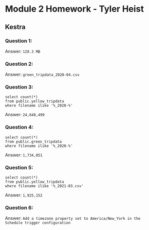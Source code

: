 # Module 2 Homework - Tyler Heist 
## Kestra

### Question 1:

Answer: `128.3 MB`


### Question 2:

Answer: `green_tripdata_2020-04.csv`


### Question 3:

```
select count(*)
from public.yellow_tripdata
where filename ilike '%_2020-%'
```
Answer: `24,648,499`


### Question 4:
```
select count(*)
from public.green_tripdata
where filename ilike '%_2020-%'
```
Answer: `1,734,051`


### Question 5:
```
select count(*)
from public.yellow_tripdata
where filename ilike '%_2021-03.csv'
```

Answer: `1,925,152`


### Question 6:


Answer: `Add a timezone property set to America/New_York in the Schedule trigger configuration`


